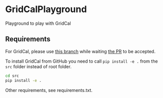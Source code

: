 # GridCalPlayground

Playground to play with GridCal

## Requirements

For GridCal, please use [this branch](https://github.com/yasirroni/gridcal/tree/add_more_data_on_parse_matpower_gen) while waiting [the PR](https://github.com/SanPen/GridCal/pull/153) to be accepted.

To install GridCal from GitHub you need to call `pip install -e .` from the `src` folder instead of root folder.

```bash
cd src
pip install -e .
```

Other requirements, see requirements.txt.
